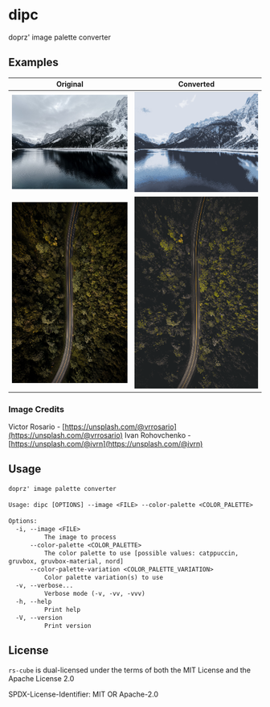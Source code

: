 # dipc

doprz' image palette converter

## Examples

| Original | Converted |
| -------- | --------- |
| ![Magic view of the Gosausee in the Austrian Alps](images/ivan-rohovchenko-pkLBb75JnHc-unsplash.jpg) | ![Magic view of the Gosausee in the Austrian Alps_nord](images/ivan-rohovchenko-pkLBb75JnHc-unsplash_nord-Polar%20Night-Snow%20Storm-Frost.png) |
| ![Human vs Nature](images/victor-rosario-pa9sROVpkgQ-unsplash.jpg) | ![Human vs Nature_gruvbox](images/victor-rosario-pa9sROVpkgQ-unsplash_gruvbox-Dark%20mode-Light%20mode.png) |

### Image Credits

Victor Rosario - [https://unsplash.com/@vrrosario](https://unsplash.com/@vrrosario)
Ivan Rohovchenko - [https://unsplash.com/@ivrn](https://unsplash.com/@ivrn)

## Usage

```
doprz' image palette converter

Usage: dipc [OPTIONS] --image <FILE> --color-palette <COLOR_PALETTE>

Options:
  -i, --image <FILE>
          The image to process
      --color-palette <COLOR_PALETTE>
          The color palette to use [possible values: catppuccin, gruvbox, gruvbox-material, nord]
      --color-palette-variation <COLOR_PALETTE_VARIATION>
          Color palette variation(s) to use
  -v, --verbose...
          Verbose mode (-v, -vv, -vvv)
  -h, --help
          Print help
  -V, --version
          Print version
```

## License

`rs-cube` is dual-licensed under the terms of both the MIT License and the Apache License 2.0

SPDX-License-Identifier: MIT OR Apache-2.0
